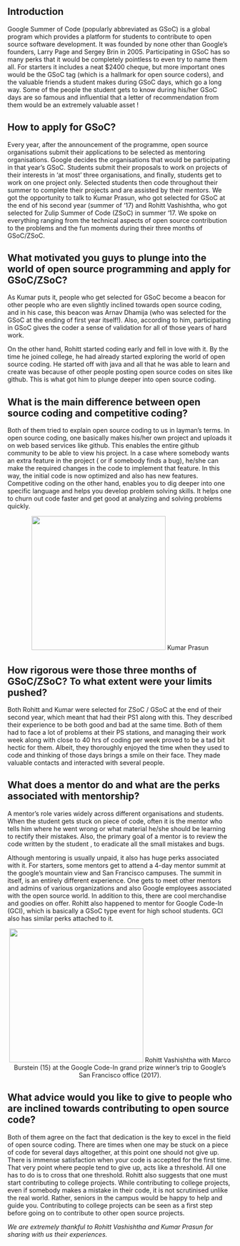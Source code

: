 <!-- TITLE: GSoC: A Peek into Open Source Coding -->
<!-- SUBTITLE: An interview with Rohitt and Kumar Prasun -->
## Introduction
Google Summer of Code (popularly abbreviated as GSoC) is a global program which provides a platform for students to contribute to open source software development. It was founded by none other than Google’s founders, Larry Page and Sergey Brin in 2005.
Participating in GSoC has so many perks that it would be completely pointless to even try to name them all. For starters it includes a neat $2400 cheque, but more important ones would be the GSoC tag (which is a hallmark for open source coders), and the valuable friends a student makes during GSoC days, which go a long way. Some of the people the student gets to know during his/her GSoC days are so famous and influential that a letter of recommendation from them  would be an extremely valuable asset !

## How to apply for GSoC?
Every year, after the announcement of the programme, open source organisations submit their applications to be selected as mentoring organisations. Google decides the organisations that would be participating in that year’s GSoC. Students submit their proposals to work on projects of their interests in ‘at most’ three organisations, and finally, students get to work on one project only. Selected students then code throughout their summer to complete their projects and are assisted by their mentors.
We got the opportunity to talk to Kumar Prasun, who got selected for GSoC at the end of his second year (summer of ‘17) and Rohitt Vashishtha, who got selected for Zulip Summer of Code (ZSoC) in summer ‘17. We spoke on everything ranging from the technical aspects of open source contribution to the problems and the fun moments during their three months of GSoC/ZSoC.

## What motivated you guys to plunge into the world of open source programming and apply for GSoC/ZSoC?
As Kumar puts it, people who get selected for GSoC become a beacon for other people who are even slightly inclined towards open source coding, and in his case, this beacon was Arnav Dhamija (who was selected for the GSoC at the ending of first year itself!).  Also, according to him, participating in GSoC gives the coder a sense of validation for all of those years of hard work. 

On the other hand, Rohitt started coding early and fell in love with it. By the time he joined college, he had already started exploring the world of open source coding. He started off with java and all that he was able to learn and create was because of other people posting open source codes on sites like github. This is what got him to plunge deeper into open source coding.
## What is the main difference between open source coding and competitive coding?
Both of them tried to explain open source coding to us in layman’s terms. In open source coding, one basically makes his/her own project and uploads it on web based services like github. This enables the entire github community to be able to view his project.  In a case where somebody wants an extra feature in the project ( or if somebody finds a bug), he/she can make the required changes in the code to implement that feature. In this way, the initial code is now optimized and also has new features.
Competitive coding on the other hand, enables you to dig deeper into one specific language and helps you develop problem solving skills. It helps one to churn out code faster and get good at analyzing and solving problems quickly.

<center>
<img src="https://wiki.bits-hyd.org/uploads/news/kumarp.jpg" width = 300px>
Kumar Prasun
</center>

## How rigorous were those three months of GSoC/ZSoC? To what extent were your limits pushed?

Both Rohitt and Kumar were selected for ZSoC / GSoC at the end of their second year, which meant that had their PS1 along with this. They described their experience to be both good and bad at the same time. Both of them had to face a lot of problems at their PS stations, and managing their work week along with close to 40 hrs of coding per week proved to be a tad bit hectic for them. Albeit, they thoroughly enjoyed the time when they used to code and thinking of those days brings a smile on their face. They made valuable contacts and interacted with several people.

## What does a mentor do and what are the perks associated with mentorship?
A mentor’s role varies widely across different organisations and students. When the student gets stuck on piece of code, often it is the mentor who tells him where he went wrong or what material he/she should be learning to rectify their mistakes. Also, the primary goal of a mentor is to review the code written by the student , to eradicate all the small mistakes and bugs.

Although mentoring is usually unpaid, it also has huge perks associated with it. For starters, some mentors get to attend a 4-day mentor summit at the google’s mountain view and San Francisco campuses. The summit in itself, is an entirely different experience. One gets to meet other mentors and admins of various organizations and also Google employees associated with the open source world. In addition to this, there are cool merchandise and goodies on offer. Rohitt also happened to mentor for Google Code-In (GCI), which is basically a GSoC type event for high school students. GCI also has similar perks attached to it.

<center>
<img src ="https://wiki.bits-hyd.org/uploads/news/rohitt.jpg" width = 300px>
Rohitt Vashishtha with Marco Burstein (15) at the Google Code-In grand prize winner’s trip to Google’s San Francisco office (2017).
</center>

## What advice would you like to give to people who are inclined towards contributing to open source code?
Both of them agree on the fact that dedication is the key to excel in the field of open source coding. There are times when one may be stuck on a piece of code for several days altogether, at this point one should not give up. There is immense satisfaction when your code is accepted for the first time. That very point where people tend to give up, acts like a threshold. All one has to do is to cross that one threshold. Rohitt also suggests that one must start contributing to college projects. While contributing to college projects, even if somebody makes a mistake in their code, it is not scrutinised unlike the real world. Rather, seniors in the campus would be happy to help and guide you. Contributing to college projects can be seen as a first step before going on to contribute to other open source projects.


*We are extremely thankful to Rohitt Vashishtha and Kumar Prasun for sharing with us their experiences.*